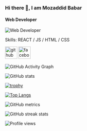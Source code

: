 ### Hi there 👋, I am Mozaddid Babar
#### Web Developer
![Web Developer](https://z-p3-scontent.fdac12-1.fna.fbcdn.net/v/t39.30808-1/344186572_1284132279123338_33176694557709066_n.jpg?stp=c0.48.200.200a_dst-jpg_p200x200&_nc_cat=109&ccb=1-7&_nc_sid=7206a8&_nc_eui2=AeEdVspwFjGf081pwcFBdIQVXNYRgkrwq-dc1hGCSvCr5_b9Z11ZG7BVEhNDIiwLRrU-6QAbJFE2cLCXv3tjxEj5&_nc_ohc=0f7DpMr1T1cAX-AqU9N&_nc_ht=z-p3-scontent.fdac12-1.fna&oh=00_AfBw7V8Q4cJjZgsuNXO_rfuUQCE3ioiK8rhf0LaMsV4szw&oe=64876B7B)


Skills: REACT / JS / HTML / CSS


[<img src='https://cdn.jsdelivr.net/npm/simple-icons@3.0.1/icons/github.svg' alt='github' height='40'>](https://github.com/Mozaddidbabar)  [<img src='https://cdn.jsdelivr.net/npm/simple-icons@3.0.1/icons/facebook.svg' alt='facebook' height='40'>](https://www.facebook.com/mozaddidbabar)  

![GitHub Activity Graph](https://activity-graph.herokuapp.com/graph?username=Mozaddidbabar)  

![GitHub stats](https://github-readme-stats.vercel.app/api?username=Mozaddidbabar&show_icons=true&count_private=true)  

[![trophy](https://github-profile-trophy.vercel.app/?username=Mozaddidbabar)](https://github.com/ryo-ma/github-profile-trophy)

[![Top Langs](https://github-readme-stats.vercel.app/api/top-langs/?username=Mozaddidbabar)](https://github.com/anuraghazra/github-readme-stats)


![GitHub metrics](https://metrics.lecoq.io/Mozaddidbabar)  

![GitHub streak stats](https://streak-stats.demolab.com/?user=Mozaddidbabar)  

![Profile views](https://gpvc.arturio.dev/Mozaddidbabar)  
